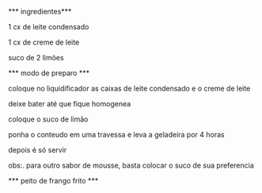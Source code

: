 *** ingredientes***

 1 cx de leite condensado

 1 cx de creme de leite

 suco de 2 limões


*** modo de preparo ***


coloque no liquidificador as caixas de leite condensado e o creme de leite

deixe bater até que fique homogenea

coloque o suco de limão

ponha o conteudo em uma travessa e leva a geladeira por 4 horas

depois é só servir

obs:. para outro sabor de mousse, basta colocar o suco de sua preferencia

*** peito de frango frito ***
